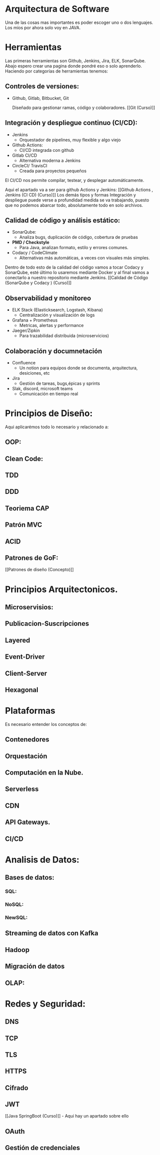 # Arquitectura de Software

Una de las cosas mas importantes es poder escoger uno o dos lenguajes. Los míos por ahora solo voy en JAVA. 

# Herramientas

Las primeras herramientas son Github, Jenkins, Jira, ELK, SonarQube. Abajo espero crear una pagina donde pondré eso o solo aprenderlo.  Haciendo por categorías de herramientas tenemos: 

## Controles de versiones:

- Github, Gitlab, Bitbucket, Git
    
    Diseñado para gestionar ramas, código y colaboradores.
    [[Git (Curso)]]    

## Integración y despliegue continuo (CI/CD):

- Jenkins
    - Orquestador de pipelines, muy flexible y algo viejo
- Github Actions:
    - CI/CD integrada con github
- Gitlab CI/CD
    - Alternativa moderna a Jenkins
- CircleCI/ TravisCI
    - Creada para proyectos pequeños

El CI/CD nos permite compilar, testear, y desplegar automáticamente.

Aqui el apartado va a ser para github Actions y Jenkins: 
[[Github Actions , Jenkins (CI CD) (Curso)]] 
Los demás tipos y formas Integración y despliegue puede verse a profundidad medida se va trabajando, puesto que no podemos abarcar todo, absolutamente todo en solo archivos. 

## Calidad de código y análisis estático:

- SonarQube:
    - Analiza bugs, duplicación de código, cobertura de pruebas
- **PMD / Checkstyle**
    - Para Java, analizan formato, estilo y errores comunes.
- Codacy / CodeClimate
    - Alternativas más automáticas, a veces con visuales más simples.

Dentro de todo esto de la calidad del código vamos a tocar Codacy y SonarQube, esté último lo usaremos mediante Docker y al final vamos a conectarlo a nuestro repositorio mediante Jenkins. 
[[Calidad de Código (SonarQube y Codacy ) (Curso)]]
## Observabilidad y monitoreo

- ELK Stack (Elasticksearch, Logstash, Kibana)
    - Centralización y visualización de logs
- Grafana + Prometheus
    - Metricas, alertas y performance
- Jaeger/Zipkin
    - Para trazabilidad distribuida (microservicios)

## Colaboración y documnetación

- Confluence
    - Un notion para equipos donde se documenta, arquitectura, desiciones, etc
- Jira
    - Gestión de tareas, bugs,épicas y sprints
- Slak, discord, microsoft teams
    - Comunicación en tiempo real

# Principios de Diseño:

Aqui aplicarémos todo lo necesario y relacionado a: 

## OOP:

## Clean Code:

## TDD

## DDD

## Teoriema CAP

## Patrón MVC

## ACID

## Patrones de GoF:
[[Patrones de diseño (Concepto)]]


# Principios Arquitectonicos.

## Microservisios:

## Publicacion-Suscripciones

## Layered

## Event-Driver

## Client-Server

## Hexagonal

# Plataformas

Es necesario entender los conceptos de: 

## Contenedores

## Orquestación

## Computación en la Nube.

## Serverless

## CDN

## API Gateways.

## CI/CD

# Analisis de Datos:

## Bases de datos:

### SQL:

### NoSQL:

### NewSQL:

## Streaming de datos con Kafka

## Hadoop

## Migración de datos

## OLAP:

# Redes y Seguridad:

## DNS

## TCP

## TLS

## HTTPS

## Cifrado

## JWT

[[Java SpringBoot (Curso)]] - Aqui hay un apartado sobre ello

## OAuth

## Gestión de credenciales